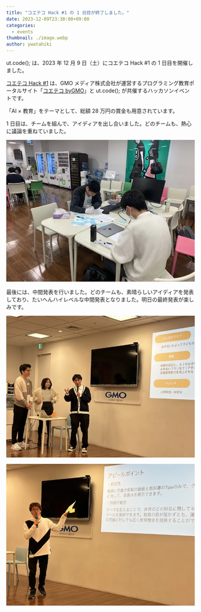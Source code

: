 ```yaml
---
title: "コエテコ Hack #1 の 1 日目が終了しました。"
date: 2023-12-09T23:30:00+09:00
categories:
  - events
thumbnail: ./image.webp
author: ywatahiki
---
```


ut.code(); は、2023 年 12 月 9 日（土）にコエテコ Hack #1 の 1 日目を開催しました。

[コエテコ Hack #1](https://utcode.net/events/coeteco-hack-1/) は、GMO メディア株式会社が運営するプログラミング教育ポータルサイト「[コエテコ byGMO](https://coeteco.jp/)」と ut.code(); が共催するハッカソンイベントです。

「AI × 教育」をテーマとして、総額 28 万円の賞金も用意されています。

1 日目は、チームを組んで、アイディアを出し合いました。どのチームも、熱心に議論を重ねていました。

![作業風景](./work.webp)

最後には、中間発表を行いました。どのチームも、素晴らしいアイディアを発表しており、たいへんハイレベルな中間発表となりました。明日の最終発表が楽しみです。

![中間発表1](./presentation1.webp)

![中間発表2](./presentation2.webp)
